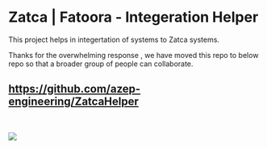 
# Zatca | Fatoora - Integeration Helper

This project helps in integertation of systems to Zatca systems.

Thanks for the overwhelming response , we have moved this repo to below repo so that a broader group of people can collaborate.

## https://github.com/azep-engineering/ZatcaHelper

<br>

![](https://media.giphy.com/media/KB8C86UMgLDThpt4WT/giphy.gif)





<!-- Security scan triggered at 2025-09-02 01:05:14 -->

<!-- Security scan triggered at 2025-09-02 01:51:36 -->